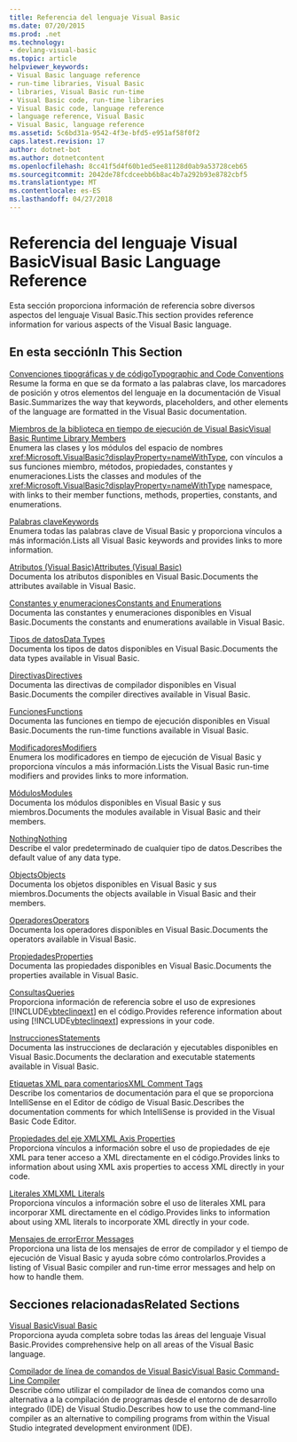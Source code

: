```yaml
---
title: Referencia del lenguaje Visual Basic
ms.date: 07/20/2015
ms.prod: .net
ms.technology:
- devlang-visual-basic
ms.topic: article
helpviewer_keywords:
- Visual Basic language reference
- run-time libraries, Visual Basic
- libraries, Visual Basic run-time
- Visual Basic code, run-time libraries
- Visual Basic code, language reference
- language reference, Visual Basic
- Visual Basic, language reference
ms.assetid: 5c6bd31a-9542-4f3e-bfd5-e951af58f0f2
caps.latest.revision: 17
author: dotnet-bot
ms.author: dotnetcontent
ms.openlocfilehash: 8cc41f5d4f60b1ed5ee81128d0ab9a53728ceb65
ms.sourcegitcommit: 2042de78fcdceebb6b8ac4b7a292b93e8782cbf5
ms.translationtype: MT
ms.contentlocale: es-ES
ms.lasthandoff: 04/27/2018
---
```

# <a name="visual-basic-language-reference"></a><span data-ttu-id="a4a1b-102">Referencia del lenguaje Visual Basic</span><span class="sxs-lookup"><span data-stu-id="a4a1b-102">Visual Basic Language Reference</span></span>
<span data-ttu-id="a4a1b-103">Esta sección proporciona información de referencia sobre diversos aspectos del lenguaje Visual Basic.</span><span class="sxs-lookup"><span data-stu-id="a4a1b-103">This section provides reference information for various aspects of the Visual Basic language.</span></span>  
  
## <a name="in-this-section"></a><span data-ttu-id="a4a1b-104">En esta sección</span><span class="sxs-lookup"><span data-stu-id="a4a1b-104">In This Section</span></span>  
 [<span data-ttu-id="a4a1b-105">Convenciones tipográficas y de código</span><span class="sxs-lookup"><span data-stu-id="a4a1b-105">Typographic and Code Conventions</span></span>](../../visual-basic/language-reference/typographic-and-code-conventions.md)  
 <span data-ttu-id="a4a1b-106">Resume la forma en que se da formato a las palabras clave, los marcadores de posición y otros elementos del lenguaje en la documentación de Visual Basic.</span><span class="sxs-lookup"><span data-stu-id="a4a1b-106">Summarizes the way that keywords, placeholders, and other elements of the language are formatted in the Visual Basic documentation.</span></span>  
  
 [<span data-ttu-id="a4a1b-107">Miembros de la biblioteca en tiempo de ejecución de Visual Basic</span><span class="sxs-lookup"><span data-stu-id="a4a1b-107">Visual Basic Runtime Library Members</span></span>](../../visual-basic/language-reference/runtime-library-members.md)  
 <span data-ttu-id="a4a1b-108">Enumera las clases y los módulos del espacio de nombres <xref:Microsoft.VisualBasic?displayProperty=nameWithType>, con vínculos a sus funciones miembro, métodos, propiedades, constantes y enumeraciones.</span><span class="sxs-lookup"><span data-stu-id="a4a1b-108">Lists the classes and modules of the <xref:Microsoft.VisualBasic?displayProperty=nameWithType> namespace, with links to their member functions, methods, properties, constants, and enumerations.</span></span>  
  
 [<span data-ttu-id="a4a1b-109">Palabras clave</span><span class="sxs-lookup"><span data-stu-id="a4a1b-109">Keywords</span></span>](../../visual-basic/language-reference/keywords/index.md)  
 <span data-ttu-id="a4a1b-110">Enumera todas las palabras clave de Visual Basic y proporciona vínculos a más información.</span><span class="sxs-lookup"><span data-stu-id="a4a1b-110">Lists all Visual Basic keywords and provides links to more information.</span></span>  
  
 [<span data-ttu-id="a4a1b-111">Atributos (Visual Basic)</span><span class="sxs-lookup"><span data-stu-id="a4a1b-111">Attributes (Visual Basic)</span></span>](../../visual-basic/language-reference/attributes.md)  
 <span data-ttu-id="a4a1b-112">Documenta los atributos disponibles en Visual Basic.</span><span class="sxs-lookup"><span data-stu-id="a4a1b-112">Documents the attributes available in Visual Basic.</span></span>  
  
 [<span data-ttu-id="a4a1b-113">Constantes y enumeraciones</span><span class="sxs-lookup"><span data-stu-id="a4a1b-113">Constants and Enumerations</span></span>](../../visual-basic/language-reference/constants-and-enumerations.md)  
 <span data-ttu-id="a4a1b-114">Documenta las constantes y enumeraciones disponibles en Visual Basic.</span><span class="sxs-lookup"><span data-stu-id="a4a1b-114">Documents the constants and enumerations available in Visual Basic.</span></span>  
  
 [<span data-ttu-id="a4a1b-115">Tipos de datos</span><span class="sxs-lookup"><span data-stu-id="a4a1b-115">Data Types</span></span>](../../visual-basic/language-reference/data-types/data-type-summary.md)  
 <span data-ttu-id="a4a1b-116">Documenta los tipos de datos disponibles en Visual Basic.</span><span class="sxs-lookup"><span data-stu-id="a4a1b-116">Documents the data types available in Visual Basic.</span></span>  
  
 [<span data-ttu-id="a4a1b-117">Directivas</span><span class="sxs-lookup"><span data-stu-id="a4a1b-117">Directives</span></span>](../../visual-basic/language-reference/directives/directives.md)  
 <span data-ttu-id="a4a1b-118">Documenta las directivas de compilador disponibles en Visual Basic.</span><span class="sxs-lookup"><span data-stu-id="a4a1b-118">Documents the compiler directives available in Visual Basic.</span></span>  
  
 [<span data-ttu-id="a4a1b-119">Funciones</span><span class="sxs-lookup"><span data-stu-id="a4a1b-119">Functions</span></span>](../../visual-basic/language-reference/functions/index.md)  
 <span data-ttu-id="a4a1b-120">Documenta las funciones en tiempo de ejecución disponibles en Visual Basic.</span><span class="sxs-lookup"><span data-stu-id="a4a1b-120">Documents the run-time functions available in Visual Basic.</span></span>  
  
 [<span data-ttu-id="a4a1b-121">Modificadores</span><span class="sxs-lookup"><span data-stu-id="a4a1b-121">Modifiers</span></span>](../../visual-basic/language-reference/modifiers/index.md)  
 <span data-ttu-id="a4a1b-122">Enumera los modificadores en tiempo de ejecución de Visual Basic y proporciona vínculos a más información.</span><span class="sxs-lookup"><span data-stu-id="a4a1b-122">Lists the Visual Basic run-time modifiers and provides links to more information.</span></span>  
  
 [<span data-ttu-id="a4a1b-123">Módulos</span><span class="sxs-lookup"><span data-stu-id="a4a1b-123">Modules</span></span>](../../visual-basic/language-reference/modules.md)  
 <span data-ttu-id="a4a1b-124">Documenta los módulos disponibles en Visual Basic y sus miembros.</span><span class="sxs-lookup"><span data-stu-id="a4a1b-124">Documents the modules available in Visual Basic and their members.</span></span>  
  
 [<span data-ttu-id="a4a1b-125">Nothing</span><span class="sxs-lookup"><span data-stu-id="a4a1b-125">Nothing</span></span>](../../visual-basic/language-reference/nothing.md)  
 <span data-ttu-id="a4a1b-126">Describe el valor predeterminado de cualquier tipo de datos.</span><span class="sxs-lookup"><span data-stu-id="a4a1b-126">Describes the default value of any data type.</span></span>  
  
 [<span data-ttu-id="a4a1b-127">Objects</span><span class="sxs-lookup"><span data-stu-id="a4a1b-127">Objects</span></span>](../../visual-basic/language-reference/objects/index.md)  
 <span data-ttu-id="a4a1b-128">Documenta los objetos disponibles en Visual Basic y sus miembros.</span><span class="sxs-lookup"><span data-stu-id="a4a1b-128">Documents the objects available in Visual Basic and their members.</span></span>  
  
 [<span data-ttu-id="a4a1b-129">Operadores</span><span class="sxs-lookup"><span data-stu-id="a4a1b-129">Operators</span></span>](../../visual-basic/language-reference/operators/index.md)  
 <span data-ttu-id="a4a1b-130">Documenta los operadores disponibles en Visual Basic.</span><span class="sxs-lookup"><span data-stu-id="a4a1b-130">Documents the operators available in Visual Basic.</span></span>  
  
 [<span data-ttu-id="a4a1b-131">Propiedades</span><span class="sxs-lookup"><span data-stu-id="a4a1b-131">Properties</span></span>](../../visual-basic/language-reference/properties.md)  
 <span data-ttu-id="a4a1b-132">Documenta las propiedades disponibles en Visual Basic.</span><span class="sxs-lookup"><span data-stu-id="a4a1b-132">Documents the properties available in Visual Basic.</span></span>  
  
 [<span data-ttu-id="a4a1b-133">Consultas</span><span class="sxs-lookup"><span data-stu-id="a4a1b-133">Queries</span></span>](../../visual-basic/language-reference/queries/queries.md)  
 <span data-ttu-id="a4a1b-134">Proporciona información de referencia sobre el uso de expresiones [!INCLUDE[vbteclinqext](~/includes/vbteclinqext-md.md)] en el código.</span><span class="sxs-lookup"><span data-stu-id="a4a1b-134">Provides reference information about using [!INCLUDE[vbteclinqext](~/includes/vbteclinqext-md.md)] expressions in your code.</span></span>  
  
 [<span data-ttu-id="a4a1b-135">Instrucciones</span><span class="sxs-lookup"><span data-stu-id="a4a1b-135">Statements</span></span>](../../visual-basic/language-reference/statements/index.md)  
 <span data-ttu-id="a4a1b-136">Documenta las instrucciones de declaración y ejecutables disponibles en Visual Basic.</span><span class="sxs-lookup"><span data-stu-id="a4a1b-136">Documents the declaration and executable statements available in Visual Basic.</span></span>  
  
 [<span data-ttu-id="a4a1b-137">Etiquetas XML para comentarios</span><span class="sxs-lookup"><span data-stu-id="a4a1b-137">XML Comment Tags</span></span>](../../visual-basic/language-reference/xmldoc/recommended-xml-tags-for-documentation-comments.md)  
 <span data-ttu-id="a4a1b-138">Describe los comentarios de documentación para el que se proporciona IntelliSense en el Editor de código de Visual Basic.</span><span class="sxs-lookup"><span data-stu-id="a4a1b-138">Describes the documentation comments for which IntelliSense is provided in the Visual Basic Code Editor.</span></span>  
  
 [<span data-ttu-id="a4a1b-139">Propiedades del eje XML</span><span class="sxs-lookup"><span data-stu-id="a4a1b-139">XML Axis Properties</span></span>](../../visual-basic/language-reference/xml-axis/xml-axis-properties.md)  
 <span data-ttu-id="a4a1b-140">Proporciona vínculos a información sobre el uso de propiedades de eje XML para tener acceso a XML directamente en el código.</span><span class="sxs-lookup"><span data-stu-id="a4a1b-140">Provides links to information about using XML axis properties to access XML directly in your code.</span></span>  
  
 [<span data-ttu-id="a4a1b-141">Literales XML</span><span class="sxs-lookup"><span data-stu-id="a4a1b-141">XML Literals</span></span>](../../visual-basic/language-reference/xml-literals/index.md)  
 <span data-ttu-id="a4a1b-142">Proporciona vínculos a información sobre el uso de literales XML para incorporar XML directamente en el código.</span><span class="sxs-lookup"><span data-stu-id="a4a1b-142">Provides links to information about using XML literals to incorporate XML directly in your code.</span></span>  
  
 [<span data-ttu-id="a4a1b-143">Mensajes de error</span><span class="sxs-lookup"><span data-stu-id="a4a1b-143">Error Messages</span></span>](../../visual-basic/language-reference/error-messages/index.md)  
 <span data-ttu-id="a4a1b-144">Proporciona una lista de los mensajes de error de compilador y el tiempo de ejecución de Visual Basic y ayuda sobre cómo controlarlos.</span><span class="sxs-lookup"><span data-stu-id="a4a1b-144">Provides a listing of Visual Basic compiler and run-time error messages and help on how to handle them.</span></span>  
  
## <a name="related-sections"></a><span data-ttu-id="a4a1b-145">Secciones relacionadas</span><span class="sxs-lookup"><span data-stu-id="a4a1b-145">Related Sections</span></span>  
 [<span data-ttu-id="a4a1b-146">Visual Basic</span><span class="sxs-lookup"><span data-stu-id="a4a1b-146">Visual Basic</span></span>](../../visual-basic/index.md)  
 <span data-ttu-id="a4a1b-147">Proporciona ayuda completa sobre todas las áreas del lenguaje Visual Basic.</span><span class="sxs-lookup"><span data-stu-id="a4a1b-147">Provides comprehensive help on all areas of the Visual Basic language.</span></span>  
  
 [<span data-ttu-id="a4a1b-148">Compilador de línea de comandos de Visual Basic</span><span class="sxs-lookup"><span data-stu-id="a4a1b-148">Visual Basic Command-Line Compiler</span></span>](../../visual-basic/reference/command-line-compiler/index.md)  
 <span data-ttu-id="a4a1b-149">Describe cómo utilizar el compilador de línea de comandos como una alternativa a la compilación de programas desde el entorno de desarrollo integrado (IDE) de Visual Studio.</span><span class="sxs-lookup"><span data-stu-id="a4a1b-149">Describes how to use the command-line compiler as an alternative to compiling programs from within the Visual Studio integrated development environment (IDE).</span></span>
